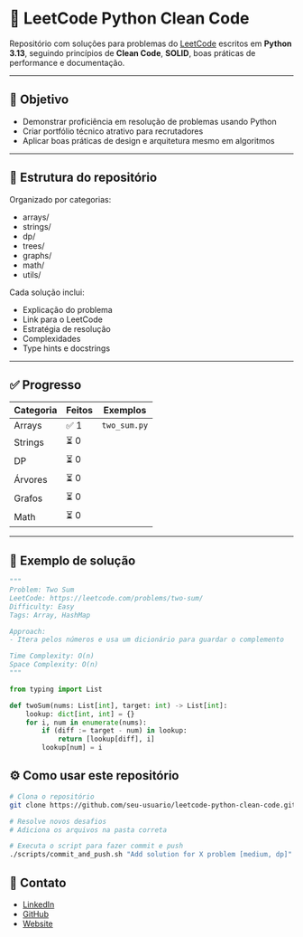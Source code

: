 # 🧠 LeetCode Python Clean Code

Repositório com soluções para problemas do [LeetCode](https://leetcode.com/) escritos em **Python 3.13**, seguindo princípios de **Clean Code**, **SOLID**, boas práticas de performance e documentação.

---

## 🚀 Objetivo

- Demonstrar proficiência em resolução de problemas usando Python
- Criar portfólio técnico atrativo para recrutadores
- Aplicar boas práticas de design e arquitetura mesmo em algoritmos

---

## 🧩 Estrutura do repositório

Organizado por categorias:

- arrays/
- strings/
- dp/
- trees/
- graphs/
- math/
- utils/


Cada solução inclui:

- Explicação do problema
- Link para o LeetCode
- Estratégia de resolução
- Complexidades
- Type hints e docstrings

---

## ✅ Progresso

| Categoria | Feitos | Exemplos                       |
|----------|--------|--------------------------------|
| Arrays   | ✅ 1    | `two_sum.py`                   |
| Strings  | ⏳ 0    |                                |
| DP       | ⏳ 0    |                                |
| Árvores  | ⏳ 0    |                                |
| Grafos   | ⏳ 0    |                                |
| Math     | ⏳ 0    |                                |

---

## 📌 Exemplo de solução

```python
"""
Problem: Two Sum
LeetCode: https://leetcode.com/problems/two-sum/
Difficulty: Easy
Tags: Array, HashMap

Approach:
- Itera pelos números e usa um dicionário para guardar o complemento

Time Complexity: O(n)
Space Complexity: O(n)
"""

from typing import List

def twoSum(nums: List[int], target: int) -> List[int]:
    lookup: dict[int, int] = {}
    for i, num in enumerate(nums):
        if (diff := target - num) in lookup:
            return [lookup[diff], i]
        lookup[num] = i
```


## ⚙️ Como usar este repositório


```bash
# Clona o repositório
git clone https://github.com/seu-usuario/leetcode-python-clean-code.git

# Resolve novos desafios
# Adiciona os arquivos na pasta correta

# Executa o script para fazer commit e push
./scripts/commit_and_push.sh "Add solution for X problem [medium, dp]"
```

## 📣 Contato

- [LinkedIn](www.linkedin.com/in/frederico-gago-5849281aa)
- [GitHub](https://github.com/fredericogago)
- [Website](https://fredericogago.github.io/frederico-gago/)
